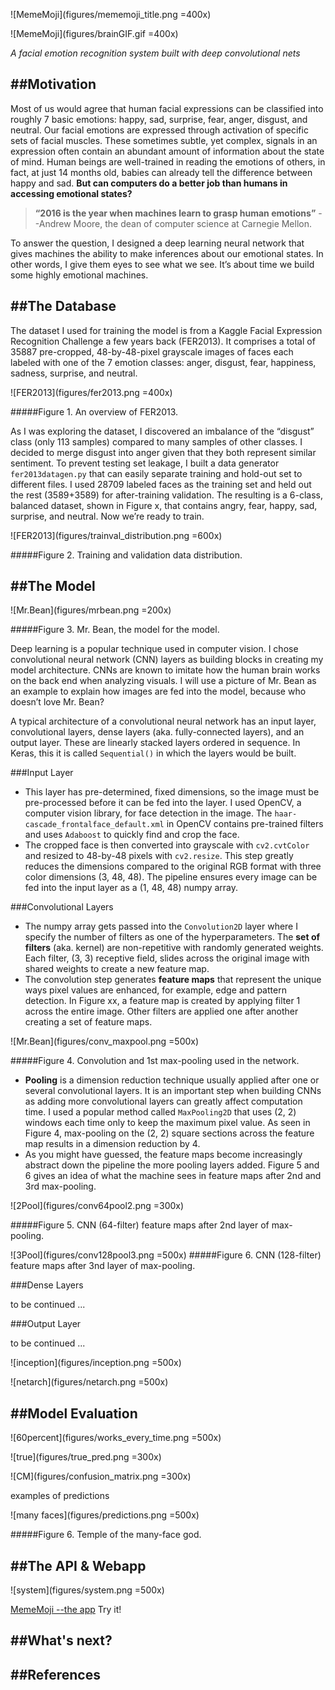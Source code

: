 
![MemeMoji](figures/mememoji_title.png =400x)

![MemeMoji](figures/brainGIF.gif =400x)

*A facial emotion recognition system built with deep convolutional nets*

##Motivation
------------------------------
Most of us would agree that human facial expressions can be classified into roughly 7 basic emotions: happy, sad, surprise, fear, anger, disgust, and neutral. Our facial emotions are expressed through activation of specific sets of facial muscles. These sometimes subtle, yet complex, signals in an expression often contain an abundant amount of information about the state of mind. Human beings are well-trained in reading the emotions of others, in fact, at just 14 months old, babies can already tell the difference between happy and sad. **But can computers do a better job than humans in accessing emotional states?** > **“2016 is the year when machines learn to grasp human emotions”**--Andrew Moore, the dean of computer science at Carnegie Mellon. To answer the question, I designed a deep learning neural network that gives machines the ability to make inferences about our emotional states. In other words, I give them eyes to see what we see. It’s about time we build some highly emotional machines. 
##The Database
------------------------------The dataset I used for training the model is from a Kaggle Facial Expression Recognition Challenge a few years back (FER2013). It comprises a total of 35887 pre-cropped, 48-by-48-pixel grayscale images of faces each labeled with one of the 7 emotion classes: anger, disgust, fear, happiness, sadness, surprise, and neutral. ![FER2013](figures/fer2013.png =400x)
#####Figure 1. An overview of FER2013.As I was exploring the dataset, I discovered an imbalance of the “disgust” class (only 113 samples) compared to many samples of other classes. I decided to merge disgust into anger given that they both represent similar sentiment. To prevent testing set leakage, I built a data generator `fer2013datagen.py` that can easily separate training and hold-out set to different files. I used 28709 labeled faces as the training set and held out the rest (3589+3589) for after-training validation. The resulting is a 6-class, balanced dataset, shown in Figure x, that contains angry, fear, happy, sad, surprise, and neutral. Now we’re ready to train.
![FER2013](figures/trainval_distribution.png =600x)
#####Figure 2. Training and validation data distribution.
##The Model
------------------------------

![Mr.Bean](figures/mrbean.png =200x)

#####Figure 3. Mr. Bean, the model for the model.

Deep learning is a popular technique used in computer vision. I chose convolutional neural network (CNN) layers as building blocks in creating my model architecture. CNNs are known to imitate how the human brain works on the back end when analyzing visuals. I will use a picture of Mr. Bean as an example to explain how images are fed into the model, because who doesn’t love Mr. Bean? A typical architecture of a convolutional neural network has an input layer, convolutional layers, dense layers (aka. fully-connected layers), and an output layer.  These are linearly stacked layers ordered in sequence. In Keras, this it is called `Sequential()` in which the layers would be built.
###Input Layer* This layer has pre-determined, fixed dimensions, so the image must be pre-processed before it can be fed into the layer. I used OpenCV, a computer vision library, for face detection in the image. The `haar-cascade_frontalface_default.xml` in OpenCV contains pre-trained filters and uses `Adaboost` to quickly find and crop the face. * The cropped face is then converted into grayscale with `cv2.cvtColor` and resized to 48-by-48 pixels with `cv2.resize`. This step greatly reduces the dimensions compared to the original RGB format with three color dimensions (3, 48, 48).  The pipeline ensures every image can be fed into the input layer as a (1, 48, 48) numpy array.###Convolutional Layers* The numpy array gets passed into the `Convolution2D` layer where I specify the number of filters as one of the hyperparameters. The **set of filters** (aka. kernel) are non-repetitive with randomly generated weights. Each filter, (3, 3) receptive field, slides across the original image with shared weights to create a new feature map. *  The convolution step generates **feature maps** that represent the unique ways pixel values are enhanced, for example, edge and pattern detection. In Figure xx, a feature map is created by applying filter 1 across the entire image. Other filters are applied one after another creating a set of feature maps. ![Mr.Bean](figures/conv_maxpool.png =500x)#####Figure 4. Convolution and 1st max-pooling used in the network.* **Pooling** is a dimension reduction technique usually applied after one or several convolutional layers. It is an important step when building CNNs as adding more convolutional layers can greatly affect computation time. I used a popular method called `MaxPooling2D` that uses (2, 2) windows each time only to keep the maximum pixel value. As seen in Figure 4, max-pooling on the (2, 2) square sections across the feature map results in a dimension reduction by 4.* As you might have guessed, the feature maps become increasingly abstract down the pipeline the more pooling layers added. Figure 5 and 6 gives an idea of what the machine sees in feature maps after 2nd and 3rd max-pooling. 
![2Pool](figures/conv64pool2.png =300x)
#####Figure 5. CNN (64-filter) feature maps after 2nd layer of max-pooling.
![3Pool](figures/conv128pool3.png =500x)#####Figure 6. CNN (128-filter) feature maps after 3nd layer of max-pooling.###Dense Layers
to be continued ...
###Output Layer

to be continued ...![inception](figures/inception.png =500x)
![netarch](figures/netarch.png =500x)
##Model Evaluation----------------------------
![60percent](figures/works_every_time.png =500x)
![true](figures/true_pred.png =300x)
![CM](figures/confusion_matrix.png =300x)
examples of predictions![many faces](figures/predictions.png =500x)
#####Figure 6. Temple of the many-face god.
##The API & Webapp----------------------------
![system](figures/system.png =500x)

[MemeMoji --the app](http://54.227.229.33:5000/static/FaceX/index.html) Try it!##What's next?----------------------------

##References----------------------------
